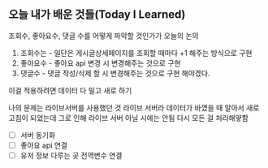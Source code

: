 ## 오늘 내가 배운 것들(Today I Learned)

조회수, 좋아요수, 댓글 수를 어떻게 파악할 것인가가 오늘의 논의

1. 조회수는 - 일단은 게시글상세페이지를 조회할 때마다 +1 해주는 방식으로 구현
2. 좋아요수 - 좋아요 api 변경 시 변경해주는 것으로 구현
3. 댓글수 - 댓글 작성/삭제 할 시 변경해주는 것으로 구현 해야겠다.

이걸 적용하려면 데이터 다 밀고 새로 하기

나의 문제는
라이브서버를 사용했던 것
라이브 서버라 데이터가 바꼈을 때 알아서 새로고침이 되었는데
그로 인해 라이브 서버 아닐 시에는 안됨
다시 모든 걸 처리해얗함

- [ ] 서버 동기화
- [ ] 좋아요 api 연결
- [ ] 유저 정보 다루는 곳 전역변수 연결
